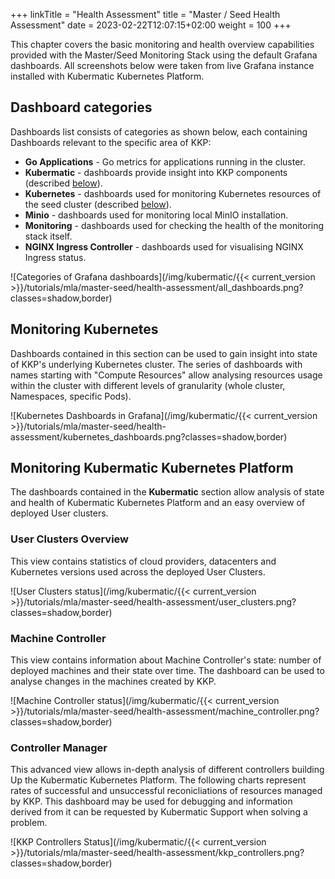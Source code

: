 +++
linkTitle = "Health Assessment"
title = "Master / Seed Health Assessment"
date = 2023-02-22T12:07:15+02:00
weight = 100
+++

This chapter covers the basic monitoring and health overview capabilities provided with the Master/Seed Monitoring Stack using the default Grafana dashboards.
All screenshots below were taken from live Grafana instance installed with Kubermatic Kubernetes Platform.

## Dashboard categories

Dashboards list consists of categories as shown below, each containing Dashboards relevant to the specific area of KKP:
- **Go Applications** - Go metrics for applications running in the cluster.
- **Kubermatic** - dashboards provide insight into KKP components (described [below](#monitoring-kubermatic-kubernetes-platform)).
- **Kubernetes** - dashboards used for monitoring Kubernetes resources of the seed cluster (described [below](#monitoring-kubernetes)).
- **Minio** - dashboards used for monitoring local MinIO installation.
- **Monitoring** - dashboards used for checking the health of the monitoring stack itself.
- **NGINX Ingress Controller** - dashboards used for visualising NGINX Ingress status.

![Categories of Grafana dashboards](/img/kubermatic/{{< current_version >}}/tutorials/mla/master-seed/health-assessment/all_dashboards.png?classes=shadow,border)

## Monitoring Kubernetes

Dashboards contained in this section can be used to gain insight into state of KKP's underlying Kubernetes cluster. The series of dashboards with names starting with "Compute Resources" allow analysing resources usage within the cluster with different levels of granularity (whole cluster, Namespaces, specific Pods).

![Kubernetes Dashboards in Grafana](/img/kubermatic/{{< current_version >}}/tutorials/mla/master-seed/health-assessment/kubernetes_dashboards.png?classes=shadow,border)

## Monitoring Kubermatic Kubernetes Platform

The dashboards contained in the **Kubermatic** section allow analysis of state and health of Kubermatic Kubernetes Platform and an easy overview of deployed User clusters.

### User Clusters Overview

This view contains statistics of cloud providers, datacenters and Kubernetes versions used across the deployed User Clusters.

![User Clusters status](/img/kubermatic/{{< current_version >}}/tutorials/mla/master-seed/health-assessment/user_clusters.png?classes=shadow,border)

### Machine Controller

This view contains information about Machine Controller's state: number of deployed machines and their state over time. The dashboard can be used to analyse changes in the machines created by KKP.

![Machine Controller status](/img/kubermatic/{{< current_version >}}/tutorials/mla/master-seed/health-assessment/machine_controller.png?classes=shadow,border)

### Controller Manager

This advanced view allows in-depth analysis of different controllers building Up the Kubermatic Kubernetes Platform. The following charts represent rates of successful and unsuccessful reconicliations of resources managed by KKP. This dashboard may be used for debugging and information derived from it can be requested by Kubermatic Support when solving a problem.

![KKP Controllers Status](/img/kubermatic/{{< current_version >}}/tutorials/mla/master-seed/health-assessment/kkp_controllers.png?classes=shadow,border)
